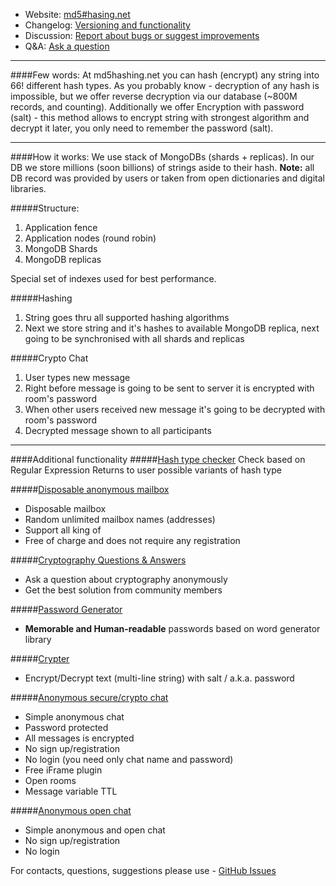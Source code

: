 * Website: [md5#hasing.net](http://md5hashing.net)
* Changelog: [Versioning and functionality](https://github.com/FVetrov/md5hashing.net/wiki/Change-Log)
* Discussion: [Report about bugs or suggest improvements](https://github.com/FVetrov/md5hashing.net/issues)
* Q&A: [Ask a question](https://md5hashing.net/QnA)

-------------

####Few words:
At md5hashing.net you can hash (encrypt) any string into 66! different hash types. As you probably know - decryption of any hash is impossible, but we offer reverse decryption via our database (~800M records, and counting). Additionally we offer Encryption with password (salt) - this method allows to encrypt string with strongest algorithm and decrypt it later, you only need to remember the password (salt).

--------------

####How it works:
We use stack of MongoDBs (shards + replicas).
In our DB we store millions (soon billions) of strings aside to their hash.
**Note:** all DB record was provided by users or taken from open dictionaries and digital libraries.

#####Structure:
1. Application fence
2. Application nodes (round robin)
3. MongoDB Shards
4. MongoDB replicas

Special set of indexes used for best performance.

#####Hashing
1. String goes thru all supported hashing algorithms
2. Next we store string and it's hashes to available MongoDB replica, next going to be synchronised with all shards and replicas

#####Crypto Chat
1. User types new message
2. Right before message is going to be sent to server it is encrypted with room's password
3. When other users received new message it's going to be decrypted with room's password
4. Decrypted message shown to all participants

------------

####Additional functionality
#####[Hash type checker](http://md5hashing.net/hash_type_checker)
Check based on Regular Expression
Returns to user possible variants of hash type

#####[Disposable anonymous mailbox](http://md5hashing.net/anonymous/email)
* Disposable mailbox
* Random unlimited mailbox names (addresses)
* Support all king of 
* Free of charge and does not require any registration

#####[Cryptography Questions & Answers](http://md5hashing.net/QnA)
* Ask a question about cryptography anonymously
* Get the best solution from community members

#####[Password Generator](http://md5hashing.net/generate/password)
* **Memorable and Human-readable** passwords based on word generator library

#####[Crypter](http://md5hashing.net/crypto)
* Encrypt/Decrypt text (multi-line string) with salt / a.k.a. password

#####[Anonymous secure/crypto chat](http://md5hashing.net/crypto/chat)
* Simple anonymous chat
* Password protected
* All messages is encrypted
* No sign up/registration
* No login (you need only chat name and password)
* Free iFrame plugin
* Open rooms
* Message variable TTL

#####[Anonymous open chat](http://md5hashing.net/open/chat)
* Simple anonymous and open chat
* No sign up/registration
* No login

For contacts, questions, suggestions please use - [GitHub Issues](https://github.com/FVetrov/md5hashing.net/issues)
